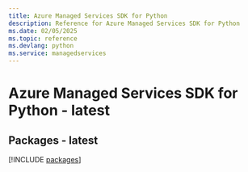 ```yaml
---
title: Azure Managed Services SDK for Python
description: Reference for Azure Managed Services SDK for Python
ms.date: 02/05/2025
ms.topic: reference
ms.devlang: python
ms.service: managedservices
---
```

# Azure Managed Services SDK for Python - latest
## Packages - latest
[!INCLUDE [packages](managed-services-index.md)]